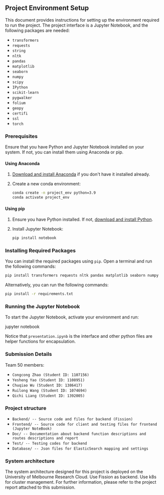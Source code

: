 ## Project Environment Setup

This document provides instructions for setting up the environment required to run the project. The project interface is a Jupyter Notebook, and the following packages are needed:

- `transformers`
- `requests`
- `string`
- `nltk`
- `pandas`
- `matplotlib`
- `seaborn`
- `numpy`
- `scipy`
- `IPython`
- `scikit-learn`
- `pygwalker`
- `folium`
- `geopy`
- `certifi`
- `ssl`
- `torch`

### Prerequisites

Ensure that you have Python and Jupyter Notebook installed on your system. If not, you can install them using Anaconda or pip.

#### Using Anaconda

1. [Download and install Anaconda](https://www.anaconda.com/products/individual) if you don't have it installed already.
2. Create a new conda environment:

    ```bash
    conda create -n project_env python=3.9
    conda activate project_env
    ```

#### Using pip

1. Ensure you have Python installed. If not, [download and install Python](https://www.python.org/downloads/).
2. Install Jupyter Notebook:

    ```bash
    pip install notebook
    ```

### Installing Required Packages

You can install the required packages using `pip`. Open a terminal and run the following commands:

```bash
pip install transformers requests nltk pandas matplotlib seaborn numpy scipy IPython scikit-learn pygwalker folium geopy certifi ssl torch
```

Alternatively, you can run the following commands:

```bash
pip install -r requirements.txt
```

### Running the Jupyter Notebook

To start the Jupyter Notebook, activate your environment and run:

jupyter notebook

Notice that `presentation.ipynb` is the interface and other python files are helper functions for encapsulation.


### Submission Details
 Team 50 members:
 - `Congcong Zhao (Student ID: 1107156)`
 - `Yesheng Yao (Student ID: 1108951)`
 -	`Chuqiao Wu (Student ID: 1386417)`
 -	`Ruilong Wang (Student ID: 1074694)`
 -	`Qichi Liang (Student ID: 1392005)`

### Project structure
- `Backend/ -- Source code and files for backend (Fission)`
- `Frontend/ -- Source code for client and testing files for frontend (Jupyter NoteBook)`
- `Doc/ -- Documentation about backend function descriptions and routes descriptions and report`
- `Test/ -- Testing codes for backend`
- `Database/ -- Json files for ElasticSearch mapping and settings`


### System architecture
The system architecture designed for this project is deployed on the University of Melbourne Research Cloud. Use Fission as backend. Use k8s for cluster management. For further information, please refer to the project report attached to this submission.
